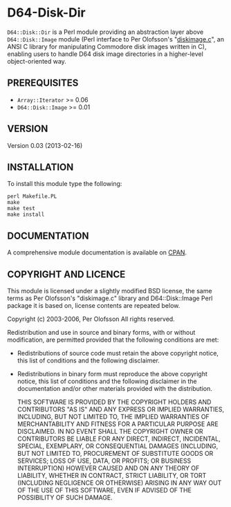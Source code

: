 D64-Disk-Dir
============

`D64::Disk::Dir` is a Perl module providing an abstraction layer above `D64::Disk::Image` module (Perl interface to Per Olofsson's "[diskimage.c](http://www.paradroid.net/diskimage/)", an ANSI C library for manipulating Commodore disk images written in C), enabling users to handle D64 disk image directories in a higher-level object-oriented way.

PREREQUISITES
-------------

* `Array::Iterator` >= 0.06
* `D64::Disk::Image` >= 0.01

VERSION
-------

Version 0.03 (2013-02-16)

INSTALLATION
------------

To install this module type the following:

    perl Makefile.PL
    make
    make test
    make install

DOCUMENTATION
-------------

A comprehensive module documentation is available on [CPAN](http://search.cpan.org/~pawelkrol/D64-Disk-Dir/lib/D64/Disk/Dir.pm).

COPYRIGHT AND LICENCE
---------------------

This module is licensed under a slightly modified BSD license, the same terms as Per Olofsson's "diskimage.c" library and D64::Disk::Image Perl package it is based on, license contents are repeated below.

Copyright (c) 2003-2006, Per Olofsson
All rights reserved.

Redistribution and use in source and binary forms, with or without modification, are permitted provided that the following conditions are met:

* Redistributions of source code must retain the above copyright notice, this list of conditions and the following disclaimer.
* Redistributions in binary form must reproduce the above copyright notice, this list of conditions and the following disclaimer in the documentation and/or other materials provided with the distribution.

    THIS SOFTWARE IS PROVIDED BY THE COPYRIGHT HOLDERS AND CONTRIBUTORS "AS IS" AND ANY EXPRESS OR IMPLIED WARRANTIES, INCLUDING, BUT NOT LIMITED TO, THE IMPLIED WARRANTIES OF MERCHANTABILITY AND FITNESS FOR A PARTICULAR PURPOSE ARE DISCLAIMED. IN NO EVENT SHALL THE COPYRIGHT OWNER OR CONTRIBUTORS BE LIABLE FOR ANY DIRECT, INDIRECT, INCIDENTAL, SPECIAL, EXEMPLARY, OR CONSEQUENTIAL DAMAGES (INCLUDING, BUT NOT LIMITED TO, PROCUREMENT OF SUBSTITUTE GOODS OR SERVICES; LOSS OF USE, DATA, OR PROFITS; OR BUSINESS INTERRUPTION) HOWEVER CAUSED AND ON ANY THEORY OF LIABILITY, WHETHER IN CONTRACT, STRICT LIABILITY, OR TORT (INCLUDING NEGLIGENCE OR OTHERWISE) ARISING IN ANY WAY OUT OF THE USE OF THIS SOFTWARE, EVEN IF ADVISED OF THE POSSIBILITY OF SUCH DAMAGE.

